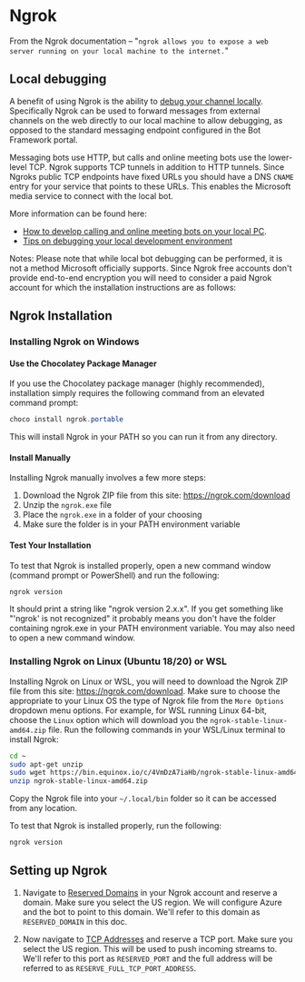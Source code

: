 # Ngrok

From the Ngrok documentation – "`ngrok allows you to expose a web server running on your local machine to the internet.`"

## Local debugging

A benefit of using Ngrok is the ability to [debug your channel locally](https://blog.botframework.com/2017/10/19/debug-channel-locally-using-ngrok/).
Specifically Ngrok can be used to forward messages from external channels on the web directly to our local machine to allow debugging, as opposed to the standard messaging endpoint configured in the Bot Framework portal.

Messaging bots use HTTP, but calls and online meeting bots use the lower-level TCP. Ngrok supports TCP tunnels in addition to HTTP tunnels. Since Ngroks public TCP endpoints have fixed URLs you should have a DNS `CNAME` entry for your service that points to these URLs.
This enables the Microsoft media service to connect with the local bot.


More information can be found here:
- [How to develop calling and online meeting bots on your local PC](https://docs.microsoft.com/en-us/microsoftteams/platform/bots/calls-and-meetings/debugging-local-testing-calling-meeting-bots).
- [Tips on debugging your local development environment](..\debug.md)

Notes:
Please note that while local bot debugging can be performed, it is not a method Microsoft officially supports. 
Since Ngrok free accounts don't provide end-to-end encryption you will need to consider a paid Ngrok account for which the installation instructions are as follows:

## Ngrok Installation

### Installing Ngrok on Windows

#### Use the Chocolatey Package Manager

If you use the Chocolatey package manager (highly recommended), installation simply requires the following command from an elevated command prompt:

```powershell
choco install ngrok.portable
```

This will install Ngrok in your PATH so you can run it from any directory.

#### Install Manually

Installing Ngrok manually involves a few more steps:

1. Download the Ngrok ZIP file from this site: https://ngrok.com/download
2. Unzip the `ngrok.exe` file
3. Place the `ngrok.exe` in a folder of your choosing
4. Make sure the folder is in your PATH environment variable

#### Test Your Installation

To test that Ngrok is installed properly, open a new command window (command prompt or PowerShell) and run the following:

```powershell
ngrok version
```

It should print a string like "ngrok version 2.x.x". If you get something like "'ngrok' is not recognized" it probably means you don't have the folder containing ngrok.exe in your PATH environment variable. You may also need to open a new command window.

### Installing Ngrok on Linux (Ubuntu 18/20) or WSL

Installing Ngrok on Linux or WSL, you will need to download the Ngrok ZIP file from this site: https://ngrok.com/download. Make sure to choose the appropriate to your Linux OS the type of Ngrok file from the `More Options` dropdown menu options. For example, for WSL running Linux 64-bit, choose the `Linux` option which will download you the `ngrok-stable-linux-amd64.zip` file.
Run the following commands in your WSL/Linux terminal to install Ngrok:

```bash
cd ~
sudo apt-get unzip
sudo wget https://bin.equinox.io/c/4VmDzA7iaHb/ngrok-stable-linux-amd64.zip
unzip ngrok-stable-linux-amd64.zip
```

Copy the Ngrok file into your `~/.local/bin` folder so it can be accessed from any location.

To test that Ngrok is installed properly, run the following:

```bash
ngrok version
```

## Setting up Ngrok

1. Navigate to [Reserved Domains](https://dashboard.ngrok.com/endpoints/domains) in your Ngrok account and reserve a domain. Make sure you select the US region. We will configure Azure and the bot to point to this domain. We'll refer to this domain as `RESERVED_DOMAIN` in this doc.

2. Now navigate to [TCP Addresses](https://dashboard.ngrok.com/endpoints/tcp-addresses) and reserve a TCP port. Make sure you select the US region. This will be used to push incoming streams to. We'll refer to this port as `RESERVED_PORT` and the full address will be referred to as `RESERVE_FULL_TCP_PORT_ADDRESS`.
